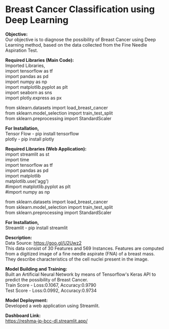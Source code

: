 # Breast Cancer Classification using Deep Learning
**Objective:**<br>
Our objective is to diagnose the possibility of Breast Cancer using Deep Learning method, based on the data collected from the Fine Needle Aspiration Test.<br>

**Required Libraries (Main Code):**<br>
Imported Libraries,<br>
import tensorflow as tf<br>
import pandas as pd<br>
import numpy as np<br>
import matplotlib.pyplot as plt<br>
import seaborn as sns<br>
import plotly.express as px<br>

from sklearn.datasets import load_breast_cancer<br>
from sklearn.model_selection import train_test_split<br>
from sklearn.preprocessing import StandardScaler<br>

**For Installation,**<br>
Tensor Flow - pip install tensorflow<br>
plotly - pip install plotly<br>

**Required Libraries (Web Application):**<br>
import streamlit as st<br>
import time<br>
import tensorflow as tf<br>
import pandas as pd<br>
import matplotlib<br>
matplotlib.use('agg')<br>
#import matplotlib.pyplot as plt<br>
#import numpy as np<br>

from sklearn.datasets import load_breast_cancer<br>
from sklearn.model_selection import train_test_split<br>
from sklearn.preprocessing import StandardScaler<br>

**For Installation,**<br>
Streamlit - pip install streamlit<br>

**Description:**<br>
Data Source: https://goo.gl/U2Uwz2<br>
This data consist of 30 Features and 569 Instances. Features are computed from a digitized image of a fine needle aspirate (FNA) of a breast mass.<br> 
They describe characteristics of the cell nuclei present in the image.<br>

**Model Building and Training:**<br>
Built an Artificial Neural Network by means of Tensorflow's Keras API to predict the possibility of Breast Cancer.<br>
Train Score - Loss:0.1067, Accuracy:0.9790<br>
Test Score - Loss:0.0992, Accuracy:0.9734<br>

**Model Deployment:**<br>
Developed a web application using Streamlit.<br>

**Dashboard Link:**<br>
https://reshma-jp-bcc-dl.streamlit.app/






